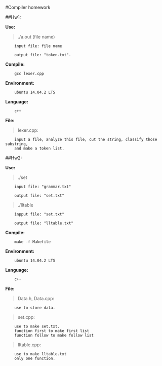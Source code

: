 #Compiler homework

##Hw1:

**Use:**

> ./a.out (file name)

```
	input file: file name

	output file: "token.txt".
```

**Compile:**

```
	gcc lexer.cpp
```

**Environment:**

```
	ubuntu 14.04.2 LTS
```
**Language:**

```
	c++
```

**File:**

> lexer.cpp:

```
	input a file, analyze this file, cut the string, classify those substring,
	and make a token list.
```

##Hw2:

**Use:**

> ./set

```
	input file: "grammar.txt"

	output file: "set.txt"
```

> ./lltable

```
	inpput file: "set.txt"

	output file: "lltable.txt"
```

**Compile:**

```
	make -f Makefile
```

**Environment:**

```
	ubuntu 14.04.2 LTS
```
**Language:**

```
	c++
```

**File:**

> Data.h, Data.cpp:

```
	use to store data.
```

> set.cpp:

```
	use to make set.txt.
	function first to make first list
	function follow to make follow list
```

> lltable.cpp:

```
	use to make lltable.txt
	only one function.
```
